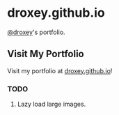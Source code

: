# droxey.github.io

[@droxey](https://github.com/droxey)'s portfolio.

## Visit My Portfolio

Visit my portfolio at [droxey.github.io](https://droxey.github.io)!

### TODO

1. Lazy load large images.
